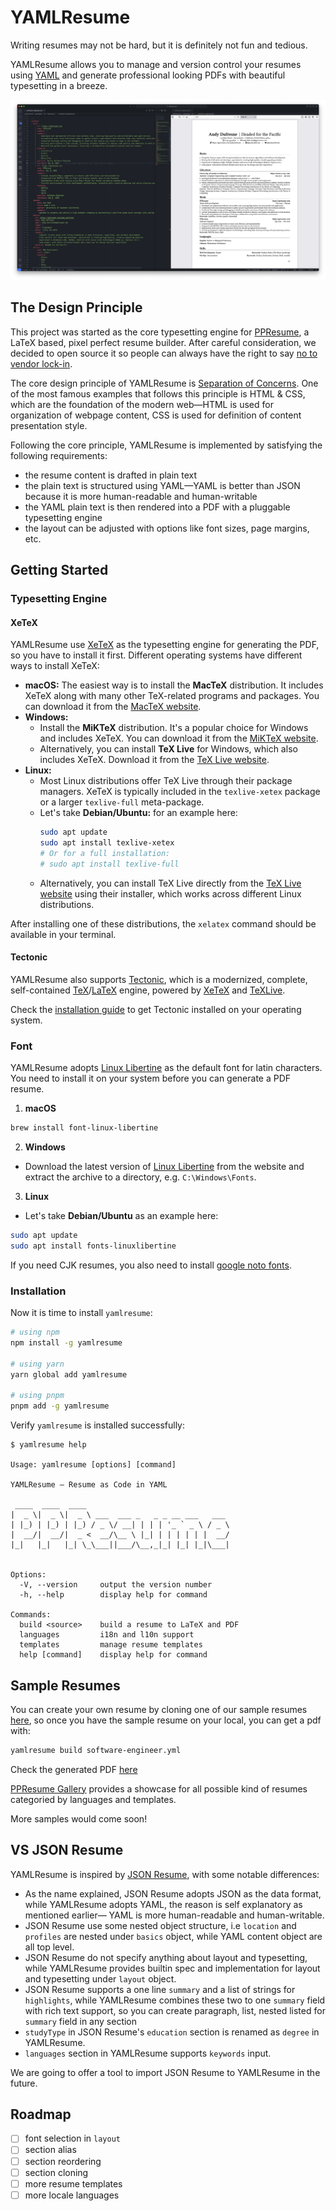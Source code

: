 # YAMLResume

Writing resumes may not be hard, but it is definitely not fun and tedious.

YAMLResume allows you to manage and version control your resumes using
[YAML](https://yaml.org/) and generate professional looking PDFs with beautiful
typesetting in a breeze.

![YAMLResume YAML and PDF](./docs/static/yamlresume-yaml-and-pdf.png)

## The Design Principle

This project was started as the core typesetting engine for
[PPResume](https://ppresume.com/?ref=yamlresume), a LaTeX based, pixel perfect
resume builder.  After careful consideration, we decided to open source it so
people can always have the right to say [no to vendor
lock-in](https://blog.ppresume.com/posts/no-vendor-lock-in).

The core design principle of YAMLResume is [Separation of
Concerns](https://en.wikipedia.org/wiki/Separation_of_concerns). One of the most
famous examples that follows this principle is HTML & CSS, which are the
foundation of the modern web—HTML is used for organization of webpage content,
CSS is used for definition of content presentation style.

Following the core principle, YAMLResume is implemented by satisfying the
following requirements:

- the resume content is drafted in plain text
- the plain text is structured using YAML—YAML is better than JSON because it is
  more human-readable and human-writable
- the YAML plain text is then rendered into a PDF with a pluggable typesetting
  engine
- the layout can be adjusted with options like font sizes, page margins, etc.

## Getting Started

### Typesetting Engine

#### XeTeX

YAMLResume use [XeTeX](https://tug.org/xetex/) as the typesetting engine for
generating the PDF, so you have to install it first. Different operating systems
have different ways to install XeTeX:

- **macOS:** The easiest way is to install the **MacTeX** distribution. It
  includes XeTeX along with many other TeX-related programs and packages. You
  can download it from the [MacTeX website](https://www.tug.org/mactex/).
- **Windows:**
  - Install the **MiKTeX** distribution. It's a popular choice for Windows and
    includes XeTeX. You can download it from the [MiKTeX
    website](https://miktex.org/download).
  - Alternatively, you can install **TeX Live** for Windows, which also includes
    XeTeX. Download it from the [TeX Live
    website](https://www.tug.org/texlive/acquire-netinstall.html).
- **Linux:**
  - Most Linux distributions offer TeX Live through their package managers.
    XeTeX is typically included in the `texlive-xetex` package or a larger
    `texlive-full` meta-package.
  - Let's take **Debian/Ubuntu:** for an example here:
    ```bash
    sudo apt update
    sudo apt install texlive-xetex
    # Or for a full installation:
    # sudo apt install texlive-full
    ```
  - Alternatively, you can install TeX Live directly from the [TeX Live
    website](https://www.tug.org/texlive/acquire-netinstall.html) using their
    installer, which works across different Linux distributions.

After installing one of these distributions, the `xelatex` command should be
available in your terminal.

#### Tectonic

YAMLResume also supports
[Tectonic](https://tectonic-typesetting.github.io/en-US/), which is a
modernized, complete, self-contained
[TeX](https://en.wikipedia.org/wiki/TeX)/[LaTeX](https://www.latex-project.org/)
engine, powered by [XeTeX](https://tug.org/xetex/) and
[TeXLive](https://www.tug.org/texlive/).

Check the [installation
guide](https://tectonic-typesetting.github.io/book/latest/getting-started/install.html)
to get Tectonic installed on your operating system.

### Font

YAMLResume adopts [Linux Libertine](https://www.dafont.com/linux-libertine.font)
as the default font for latin characters. You need to install it on your system
before you can generate a PDF resume.

1. **macOS**

```bash
brew install font-linux-libertine
```

2. **Windows**
  - Download the latest version of [Linux
    Libertine](https://www.dafont.com/linux-libertine.font) from the website and
    extract the archive to a directory, e.g. `C:\Windows\Fonts`.

3. **Linux**
  - Let's take **Debian/Ubuntu** as an example here:
  ```bash
  sudo apt update
  sudo apt install fonts-linuxlibertine
  ```

If you need CJK resumes, you also need to install [google noto
fonts](https://fonts.google.com/noto/).

### Installation

Now it is time to install `yamlresume`:

```bash
# using npm
npm install -g yamlresume

# using yarn
yarn global add yamlresume

# using pnpm
pnpm add -g yamlresume
```

Verify `yamlresume` is installed successfully:

```
$ yamlresume help

Usage: yamlresume [options] [command]

YAMLResume — Resume as Code in YAML

 ____  ____  ____
|  _ \|  _ \|  _ \ ___  ___ _   _ _ __ ___   ___
| |_) | |_) | |_) / _ \/ __| | | | '_ ` _ \ / _ \
|  __/|  __/|  _ <  __/\__ \ |_| | | | | | |  __/
|_|   |_|   |_| \_\___||___/\__,_|_| |_| |_|\___|


Options:
  -V, --version     output the version number
  -h, --help        display help for command

Commands:
  build <source>    build a resume to LaTeX and PDF
  languages         i18n and l10n support
  templates         manage resume templates
  help [command]    display help for command
```

## Sample Resumes

You can create your own resume by cloning one of our sample resumes
[here](./packages/cli/resources/software-engineer.yml), so once you have the
sample resume on your local, you can get a pdf with:

```bash
yamlresume build software-engineer.yml
```

Check the generated PDF [here](./packages/cli/resources/software-engineer.pdf)

[PPResume Gallery](https://ppresume.com/gallery/?ref=yamlresume) provides a
showcase for all possible kind of resumes categoried by languages and templates.

More samples would come soon!

## VS JSON Resume

YAMLResume is inspired by [JSON Resume](https://jsonresume.org/), with some
notable differences:

- As the name explained, JSON Resume adopts JSON as the data format, while
  YAMLResume adopts YAML, the reason is self explanatory as mentioned earlier—
  YAML is more human-readable and human-writable.
- JSON Resume use some nested object structure, i.e `location` and `profiles`
  are nested under `basics` object, while YAML content object are all top level.
- JSON Resume do not specify anything about layout and typesetting, while
  YAMLResume provides builtin spec and implementation for layout and typesetting
  under `layout` object.
- JSON Resume supports a one line `summary` and a list of strings for
  `highlights`, while YAMLResume combines these two to one `summary` field with
  rich text support, so you can create paragraph, list, nested listed for
  `summary` field in any section
- `studyType` in JSON Resume's `education` section is renamed as `degree` in
  YAMLResume.
- `languages` section in YAMLResume supports `keywords` input.

We are going to offer a tool to import JSON Resume to YAMLResume in the future.

## Roadmap

- [ ] font selection in `layout`
- [ ] section alias
- [ ] section reordering
- [ ] section cloning
- [ ] more resume templates
- [ ] more locale languages